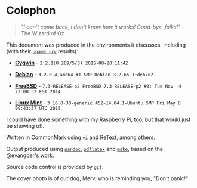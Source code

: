 # Colophon

> *"I can't come back, I don't know how it works! Good-bye, folks!"* -
> The Wizard of Oz

This document was produced in the environments it discusses, including
(with their [`uname -rv`](http://linux.die.net/man/1/uname) results):

* [**Cygwin**](https://cygwin.com/) - `2.2.1(0.289/5/3) 2015-08-20 11:42`

* [**Debian**](http://www.debian.org/) -
`3.2.0-4-amd64 #1 SMP Debian 3.2.65-1+deb7u2`

* [**FreeBSD**](http://www.freebsd.org/) -
`7.3-RELEASE-p2 FreeBSD 7.3-RELEASE-p2 #0: Tue Nov  4 22:08:52 EST 2014`

* [**Linux Mint**](http://linuxmint.com/) -
`3.16.0-38-generic #52~14.04.1-Ubuntu SMP Fri May 8 09:43:57 UTC 2015`

I could have done something with my Raspberry Pi, too, but that would just
be showing off.

Written in [CommonMark](http://commonmark.org/) using
[`vi`](http://linux.die.net/man/1/vi) and
[ReText](https://github.com/retext-project/retext), among others.

Output produced using [`pandoc`](http://pandoc.org/),
[`pdflatex`](http://linux.die.net/man/1/pdflatex) and
[`make`](http://linux.die.net/man/1/make), based on the [@evangoer's
work](https://github.com/evangoer/pandoc-ebook-template).

Source code control is provided by [`git`](http://linux.die.net/man/1/git).

The cover photo is of our dog, Merv, who is reminding you, "Don't panic!"
